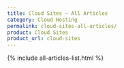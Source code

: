 ```yaml
---
title: Cloud Sites – All Articles
category: Cloud Hosting
permalink: cloud-sites-all-articles/
product: Cloud Sites
product_url: cloud-sites
---
```


{% include all-articles-list.html %}
